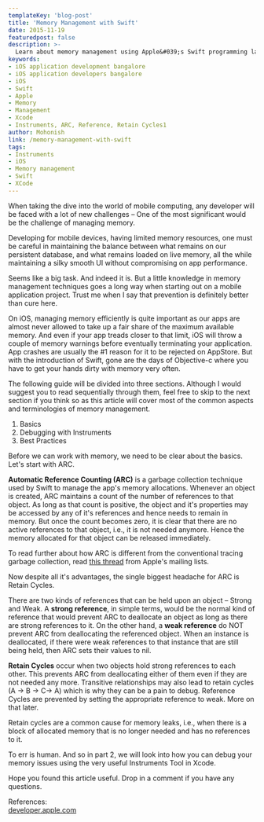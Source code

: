 ```yaml
---
templateKey: 'blog-post'
title: 'Memory Management with Swift'
date: 2015-11-19
featuredpost: false
description: >-
  Learn about memory management using Apple&#039;s Swift programming language and Xcode, when building iOS apps. Contact us for iOS App Development services in bangalore.
keywords:
- iOS application development bangalore
- iOS application developers bangalore
- iOS
- Swift
- Apple
- Memory
- Management
- Xcode
- Instruments, ARC, Reference, Retain Cycles1
author: Mohonish 
link: /memory-management-with-swift
tags:
- Instruments
- iOS
- Memory management
- Swift
- XCode
---
```



When taking the dive into the world of mobile computing, any developer will be faced with a lot of new challenges – One of the most significant would be the challenge of managing memory.

Developing for mobile devices, having limited memory resources, one must be careful in maintaining the balance between what remains on our persistent database, and what remains loaded on live memory, all the while maintaining a silky smooth UI without compromising on app performance.

Seems like a big task. And indeed it is. But a little knowledge in memory management techniques goes a long way when starting out on a mobile application project. Trust me when I say that prevention is definitely better than cure here.

On iOS, managing memory efficiently is quite important as our apps are almost never allowed to take up a fair share of the maximum available memory. And even if your app treads closer to that limit, iOS will throw a couple of memory warnings before eventually terminating your application. App crashes are usually the #1 reason for it to be rejected on AppStore. But with the introduction of Swift, gone are the days of Objective-c where you have to get your hands dirty with memory very often.

The following guide will be divided into three sections. Although I would suggest you to read sequentially through them, feel free to skip to the next section if you think so as this article will cover most of the common aspects and terminologies of memory management.

1. Basics
2. Debugging with Instruments
3. Best Practices

Before we can work with memory, we need to be clear about the basics. Let's start with ARC.

**Automatic Reference Counting (ARC)** is a garbage collection technique used by Swift to manage the app's memory allocations. Whenever an object is created, ARC maintains a count of the number of references to that object. As long as that count is positive, the object and it's properties may be accessed by any of it's references and hence needs to remain in memory. But once the count becomes zero, it is clear that there are no active references to that object, i.e., it is not needed anymore. Hence the memory allocated for that object can be released immediately.

To read further about how ARC is different from the conventional tracing garbage collection, read [this thread][1] from Apple's mailing lists.

Now despite all it's advantages, the single biggest headache for ARC is Retain Cycles.

There are two kinds of references that can be held upon an object – Strong and Weak. A **strong reference**, in simple terms, would be the normal kind of reference that would prevent ARC to deallocate an object as long as there are strong references to it. On the other hand, a **weak reference** do NOT prevent ARC from deallocating the referenced object. When an instance is deallocated, if there were weak references to that instance that are still being held, then ARC sets their values to nil.

**Retain Cycles** occur when two objects hold strong references to each other. This prevents ARC from deallocating either of them even if they are not needed any more. Transitive relationships may also lead to retain cycles (A -> B -> C-> A) which is why they can be a pain to debug. Reference Cycles are prevented by setting the appropriate reference to weak. More on that later.

Retain cycles are a common cause for memory leaks, i.e., when there is a block of allocated memory that is no longer needed and has no references to it.

To err is human. And so in part 2, we will look into how you can debug your memory issues using the very useful Instruments Tool in Xcode.

Hope you found this article useful. Drop in a comment if you have any questions.

References:   
[developer.apple.com][2]

[1]: http://lists.apple.com/archives/objc-language/2011/Jun/msg00013.html
[2]: https://developer.apple.com/library/prerelease/ios/documentation/Swift/Conceptual/Swift_Programming_Language/AutomaticReferenceCounting.html

  